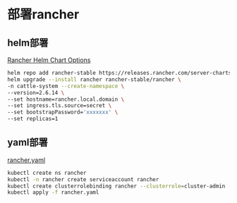 # 部署rancher

## helm部署

[Rancher Helm Chart Options](https://ranchermanager.docs.rancher.com/v2.6/getting-started/installation-and-upgrade/installation-references/helm-chart-options)

```bash
helm repo add rancher-stable https://releases.rancher.com/server-charts/stable
helm upgrade --install rancher rancher-stable/rancher \
-n cattle-system --create-namespace \
--version=2.6.14 \
--set hostname=rancher.local.domain \
--set ingress.tls.source=secret \
--set bootstrapPassword='xxxxxxx' \
--set replicas=1
```


## yaml部署

[rancher.yaml](rancher.yaml)

```bash
kubectl create ns rancher
kubectl -n rancher create serviceaccount rancher 
kubectl create clusterrolebinding rancher --clusterrole=cluster-admin --serviceaccount=rancher:rancher 
kubectl apply -f rancher.yaml
```

